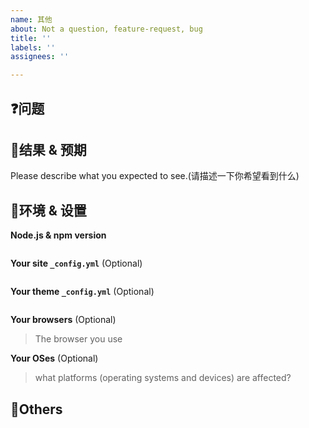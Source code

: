 ```yaml
---
name: 其他
about: Not a question, feature-request, bug
title: ''
labels: ''
assignees: ''

---
```


## ❓问题

<!-- 问题描述 -->

## 🤔结果 & 预期

Please describe what you expected to see.(请描述一下你希望看到什么)

## 🐥环境 & 设置

**Node.js & npm version**

```bash
```

**Your site `_config.yml`** (Optional)

```yml
```

**Your theme `_config.yml`** (Optional)

```yml
```

**Your browsers** (Optional)

> The browser you use

**Your OSes** (Optional)

> what platforms (operating systems and devices) are affected?

## 🙋Others

<!-- If you have other information. Please write here. -->
